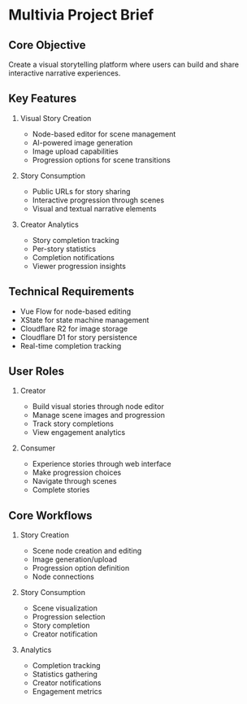 # Multivia Project Brief

## Core Objective
Create a visual storytelling platform where users can build and share interactive narrative experiences.

## Key Features
1. Visual Story Creation
   - Node-based editor for scene management
   - AI-powered image generation
   - Image upload capabilities
   - Progression options for scene transitions

2. Story Consumption
   - Public URLs for story sharing
   - Interactive progression through scenes
   - Visual and textual narrative elements

3. Creator Analytics
   - Story completion tracking
   - Per-story statistics
   - Completion notifications
   - Viewer progression insights

## Technical Requirements
- Vue Flow for node-based editing
- XState for state machine management
- Cloudflare R2 for image storage
- Cloudflare D1 for story persistence
- Real-time completion tracking

## User Roles
1. Creator
   - Build visual stories through node editor
   - Manage scene images and progression
   - Track story completions
   - View engagement analytics

2. Consumer
   - Experience stories through web interface
   - Make progression choices
   - Navigate through scenes
   - Complete stories

## Core Workflows
1. Story Creation
   - Scene node creation and editing
   - Image generation/upload
   - Progression option definition
   - Node connections

2. Story Consumption
   - Scene visualization
   - Progression selection
   - Story completion
   - Creator notification

3. Analytics
   - Completion tracking
   - Statistics gathering
   - Creator notifications
   - Engagement metrics
